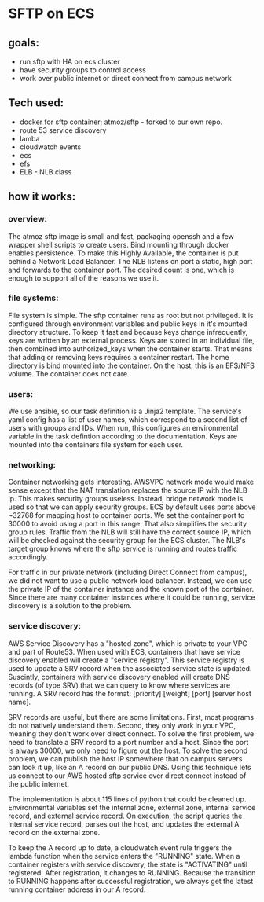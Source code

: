 # SFTP on ECS

## goals:
 - run sftp with HA on ecs cluster
 - have security groups to control access
 - work over public internet or direct connect from campus network

## Tech used:
 - docker for sftp container; atmoz/sftp - forked to our own repo.
 - route 53 service discovery
 - lamba
 - cloudwatch events
 - ecs
 - efs
 - ELB - NLB class

## how it works:

### overview:
The atmoz sftp image is small and fast, packaging openssh and a few wrapper shell scripts to create users.  Bind mounting through docker enables persistence.  To make this Highly Available, the container is put behind a Network Load Balancer.  The NLB listens on port a static, high port and forwards to the container port.  The desired count is one, which is enough to support all of the reasons we use it.

### file systems:
File system is simple.  The sftp container runs as root but not privileged.  It is configured through environment variables and public keys in it's mounted directory structure.  To keep it fast and because keys change infrequently, keys are written by an external process.  Keys are stored in an individual file, then combined into authorized_keys when the container starts.  That means that adding or removing keys requires a container restart.  The home directory is bind mounted into the container.  On the host, this is an EFS/NFS volume.  The container does not care.

### users:
We use ansible, so our task definition is a Jinja2 template.  The service's yaml config has a list of user names, which correspond to a second list of users with groups and IDs.  When run, this configures an environmental variable in the task defintion according to the documentation.  Keys are mounted into the containers file system for each user.

### networking:
Container networking gets interesting.  AWSVPC network mode would make sense except that the NAT translation replaces the source IP with the NLB ip.  This makes security groups useless.  Instead, bridge network mode is used so that we can apply security groups.  ECS by default uses ports above ~32768 for mapping host to container ports.  We set the container port to 30000 to avoid using a port in this range.  That also simplifies the security group rules.  Traffic from the NLB will still have the correct source IP, which will be checked against the security group for the ECS cluster.  The NLB's target group knows where the sftp service is running and routes traffic accordingly.

For traffic in our private network (including Direct Connect from campus), we did not want to use a public network load balancer.  Instead, we can use the private IP of the container instance and the known port of the container.  Since there are many container instances where it could be running, service discovery is a solution to the problem.  


### service discovery:
AWS Service Discovery has a "hosted zone", which is private to your VPC and part of Route53.  When used with ECS, containers that have service discovery enabled will create a "service registry".  This service registry is used to update a SRV record when the associated service state is updated.  Suscintly, containers with service discovery enabled will create DNS records (of type SRV) that we can query to know where services are running.  A SRV record has the format: [priority] [weight] [port] [server host name].

SRV records are useful, but there are some limitations.  First, most programs do not natively understand them.  Second, they only work in your VPC, meaning they don't work over direct connect.  To solve the first problem, we need to translate a SRV record to a port number and a host.  Since the port is always 30000, we only need to figure out the host.  To solve the second problem, we can publish the host IP somewhere that on campus servers can look it up, like an A record on our public DNS.  Using this technique lets us connect to our AWS hosted sftp service over direct connect instead of the public internet.

The implementation is about 115 lines of python that could be cleaned up.  Environmental variables set the internal zone, external zone, internal service record, and external service record.  On execution, the script queries the internal service record, parses out the host, and updates the external A record on the external zone.

To keep the A record up to date, a cloudwatch event rule triggers the lambda function when the service enters the "RUNNING" state.  When a container registers with service discovery, the state is "ACTIVATING" until registered.  After registration, it changes to RUNNING.  Because the transition to RUNNING happens after successful registration, we always get the latest running container address in our A record.
